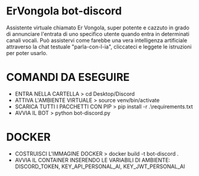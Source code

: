 # ErVongola bot-discord
Assistente virtuale chiamato Er Vongola, super potente e cazzuto in grado di annunciare l'entrata di uno specifico utente quando entra in determinati canali vocali. Può assistervi come farebbe una vera intelligenza artificiale attraverso la chat testuale "parla-con-l-ia", cliccateci e leggete le istruzioni per poter usarlo.


# COMANDI DA ESEGUIRE
- ENTRA NELLA CARTELLA >  cd Desktop/Discord
- ATTIVA L'AMBIENTE VIRTUALE >  source venv/bin/activate
- SCARICA TUTTI I PACCHETTI CON PIP >  pip install -r .\requirements.txt
- AVVIA IL BOT >  python bot-discord.py

# DOCKER
- COSTRUISCI L'IMMAGINE DOCKER >  docker build -t bot-discord .
- AVVIA IL CONTAINER INSERENDO LE VARIABILI DI AMBIENTE: DISCORD_TOKEN, KEY_API_PERSONAL_AI, KEY_JWT_PERSONAL_AI
